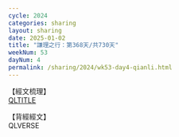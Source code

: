 ```yaml
---
cycle: 2024
categories: sharing
layout: sharing
date: 2025-01-02
title: "謙理之行：第368天/共730天"
weekNum: 53
dayNum: 4
permalink: /sharing/2024/wk53-day4-qianli.html
---
```

【經文梳理】  
[QLTITLE](QLLINK)

【背經經文】  
QLVERSE
